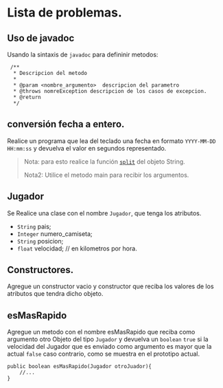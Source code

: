 # Lista de problemas.

## Uso de javadoc

Usando la sintaxis de `javadoc` para defininir metodos:

	 /**
	  * Descripcion del metodo
	  *
	  * @param <nombre_argumento>  descripcion del parametro
	  * @throws nomreException descripcion de los casos de excepcion.
	  * @return 
	  */

## conversión fecha a entero.

Realice un programa que lea del teclado una fecha en formato `YYYY-MM-DD HH:mm:ss` y devuelva el valor en segundos representado.

>Nota: para esto realice la función [`split`](http://docs.oracle.com/javase/6/docs/api/java/lang/String.html#split(java.lang.String)) del objeto String.
>
>Nota2: Utilice el metodo main para recibir los argumentos. 


## Jugador

Se Realice una clase con el nombre `Jugador`, que tenga los atributos.

 - `String` pais;
 - `Integer` numero_camiseta;
 - `String` posicion;
 - `float` velocidad; // en kilometros por hora.


## Constructores.

Agregue un constructor vacio y constructor que reciba los valores de los atributos que tendra dicho objeto.

## esMasRapido

Agregue un metodo con el nombre esMasRapido que reciba como argumento otro Objeto del tipo `Jugador`  y devuelva un `boolean` `true` si la velocidad del Jugador que es enviado como argumento es mayor que la actual `false` caso contrario, como se muestra en el prototipo actual.

	public boolean esMasRapido(Jugador otroJuador){
		//...
	}


